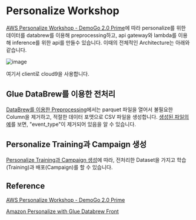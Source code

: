 # Personalize Workshop

[AWS Personalize Workshop - DemoGo 2.0 Prime](https://catalog.us-east-1.prod.workshops.aws/workshops/ed82a5d4-6630-41f0-a6a1-9345898fa6ec/ko-KR)에 따라 personalize를 위한 데이터를 databrew를 이용해 preprocessing하고, api gateway와 lambda를 이용해 inference를 위한 api를 만들수 있습니다. 이때의 전체적인 Architecture는 아래와 같습니다.

![image](https://user-images.githubusercontent.com/52392004/189862404-fe5aa5a2-90fc-45eb-be61-9169878e70ab.png)

여기서 client로 cloud9을 사용합니다. 

## Glue DataBrew를 이용한 전처리 

[DataBrew를 이용한 Preprocessing](https://github.com/kyopark2014/aws-personalize/blob/main/databrew.md)에서는 parquet 파일을 열어서 불필요한 Column을 제거하고, 적절한 데이터 포맷으로 CSV 파일을 생성합니다. [생성된 파일의 예](https://github.com/kyopark2014/aws-personalize/blob/main/src/personalize-preprocessing-job_22Sep2022_1663810890438_part00000.csv)를 보면, "event_type"이 제거되어 있음을 알 수 있습니다. 

## Personalize Training과 Campaign 생성

[Personalize Training과 Campaign 생성](https://github.com/kyopark2014/aws-personalize/blob/main/training.md)에 따라, 전처리한 Dataset을 가지고 학습(Training)과 배포(Campaign)를 할 수 있습니다.

## Reference 

[AWS Personalize Workshop - DemoGo 2.0 Prime](https://catalog.us-east-1.prod.workshops.aws/workshops/ed82a5d4-6630-41f0-a6a1-9345898fa6ec/ko-KR)

[Amazon Personalize with Glue Databrew Front](https://github.com/aws-samples/amazon-personalize-with-glue-databrew-front)
